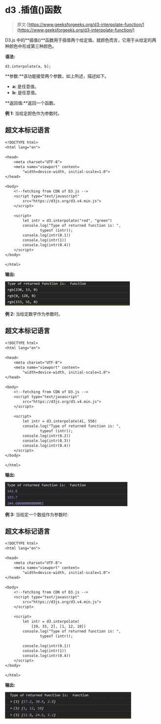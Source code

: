 # d3 .插值()函数

> 原文:[https://www.geeksforgeeks.org/d3-interpolate-function/](https://www.geeksforgeeks.org/d3-interpolate-function/)

D3.js 中的**插值()**函数用于插值两个给定值。就颜色而言，它用于从给定的两种颜色中形成第三种颜色。

**语法:**

```
d3.interpolate(a, b);
```

**参数:**该功能接受两个参数，如上所述，描述如下。

*   **a:** 是任意值。
*   **b:** 是任意值。

**返回值:**返回一个函数。

**例 1:** 当给定颜色作为参数时。

## 超文本标记语言

```
<!DOCTYPE html>
<html lang="en">

<head>
    <meta charset="UTF-8">
    <meta name="viewport" content=
        "width=device-width, initial-scale=1.0">
</head>

<body>
    <!--fetching from CDN of D3.js -->
    <script type="text/javascript" 
        src="https://d3js.org/d3.v4.min.js">
    </script>

    <script>
        let intr = d3.interpolate("red", "green")
        console.log("Type of returned function is: ",
                typeof (intr));
        console.log(intr(0.1))
        console.log(intr(1))
        console.log(intr(0.4))
    </script>
</body>

</html>
```

**输出:**

![](img/453272687a33baac9016a39dbe9f5aa1.png)

**例 2:** 当给定数字作为参数时。

## 超文本标记语言

```
<!DOCTYPE html>
<html lang="en">

<head>
    <meta charset="UTF-8">
    <meta name="viewport" content=
        "width=device-width, initial-scale=1.0">
</head>

<body>
    <!--fetching from CDN of D3.js -->
    <script type="text/javascript" 
        src="https://d3js.org/d3.v4.min.js">
    </script>

    <script>
        let intr = d3.interpolate(41, 550)
        console.log("Type of returned function is: ",
                typeof (intr));
        console.log(intr(0.2))
        console.log(intr(0.3))
        console.log(intr(0.4))
    </script>
</body>

</html>
```

**输出:**

![](img/cd9a30efd36b8386af810cfc70b149b2.png)

**例 3:** 当给定一个数组作为参数时:

## 超文本标记语言

```
<!DOCTYPE html>
<html lang="en">

<head>
    <meta charset="UTF-8">
    <meta name="viewport" content=
        "width=device-width, initial-scale=1.0">
</head>

<body>
    <!--fetching from CDN of D3.js -->
    <script type="text/javascript" 
        src="https://d3js.org/d3.v4.min.js">
    </script>

    <script>
        let intr = d3.interpolate(
            [19, 33, 2], [1, 12, 10])
        console.log("Type of returned function is: ",
                typeof (intr));

        console.log(intr(0.1))
        console.log(intr(1))
        console.log(intr(0.4))
    </script>
</body>

</html>
```

**输出:**

![](img/9f6b6f6477b18c3a15294c63e8710e69.png)